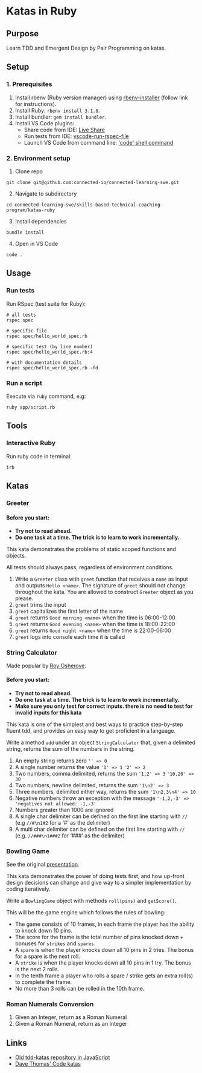 # Katas in Ruby

## Purpose

Learn TDD and Emergent Design by Pair Programming on katas.

## Setup

### 1. Prerequisites

1. Install rbenv (Ruby version manager) using [rbenv-installer](https://github.com/rbenv/rbenv-installer) (follow link for instructions).
1. Install Ruby: `rbenv install 3.1.0`.
1. Install bundler: `gem install bundler`.
1. Install VS Code plugins:
    - Share code from IDE: [Live Share](https://marketplace.visualstudio.com/items?itemName=MS-vsliveshare.vsliveshare)
    - Run tests from IDE: [vscode-run-rspec-file](https://marketplace.visualstudio.com/items?itemName=Thadeu.vscode-run-rspec-file)
    - Launch VS Code from command line: ['code' shell command](https://code.visualstudio.com/docs/setup/mac#_launching-from-the-command-line)

### 2. Environment setup

1. Clone repo
```
git clone git@github.com:connected-io/connected-learning-swe.git
```

2. Navigate to subdirectory
```
cd connected-learning-swe/skills-based-technical-coaching-program/katas-ruby
```

3. Install dependencies
```
bundle install
```

4. Open in VS Code
```
code .
```

## Usage

### Run tests

Run RSpec (test suite for Ruby):  
```
# all tests
rspec spec

# specific file
rspec spec/hello_world_spec.rb

# specific test (by line number)
rspec spec/hello_world_spec.rb:4

# with documentation details
rspec spec/hello_world_spec.rb -fd
```

### Run a script

Execute via `ruby` command, e.g:  
```
ruby app/script.rb
```

## Tools

### Interactive Ruby

Run ruby code in terminal:
```
irb
```

## Katas

### Greeter

#### Before you start:
* **Try not to read ahead.**
* **Do one task at a time. The trick is to learn to work incrementally.**

This kata demonstrates the problems of static scoped functions and objects.

All tests should always pass, regardless of environment conditions.

1. Write a `Greeter` class with `greet` function that receives a `name` as input and outputs `Hello <name>`. The signature of `greet` should not change throughout the kata. You are allowed to construct `Greeter` object as you please.
2. `greet` trims the input
3. `greet` capitalizes the first letter of the name
4. `greet` returns `Good morning <name>` when the time is 06:00-12:00
5. `greet` returns `Good evening <name>` when the time is 18:00-22:00
6. `greet` returns `Good night <name>` when the time is 22:00-06:00
7. `greet` logs into console each time it is called

### String Calculator
Made popular by [Roy Osherove](http://osherove.com/tdd-kata-1/).

#### Before you start:
* **Try not to read ahead.**
* **Do one task at a time. The trick is to learn to work incrementally.**
* **Make sure you only test for correct inputs. there is no need to test for invalid inputs for this kata**

This kata is one of the simplest and best ways to practice step-by-step fluent tdd, and provides an easy way to get proficient in a language.

Write a method `add` under an object `StringCalculator` that, given a delimited string, returns the sum of the numbers in the string.

1. An empty string returns zero `'' => 0`
2. A single number returns the value `'1' => 1` `'2' => 2`
3. Two numbers, comma delimited, returns the sum `'1,2' => 3` `'10,20' => 30`
4. Two numbers, newline delimited, returns the sum `'1\n2' => 3`
5. Three numbers, delimited either way, returns the sum `'1\n2,3\n4' => 10`
6. Negative numbers throw an exception with the message `'-1,2,-3' => 'negatives not allowed: -1,-3'`
7. Numbers greater than 1000 are ignored
8. A single char delimiter can be defined on the first line starting with `//` (e.g `//#\n1#2` for a ‘#’ as the delimiter)
9. A multi char delimiter can be defined on the first line starting with `//` (e.g. `//###\n1###2` for ‘###’ as the delimiter)

### Bowling Game
See the original [presentation](http://butunclebob.com/ArticleS.UncleBob.TheBowlingGameKata).

This kata demonstrates the power of doing tests first, and how up-front design decisions can change
and give way to a simpler implementation by coding iteratively.

Write a `BowlingGame` object with methods `roll(pins)` and `getScore()`.

This will be the game engine which follows the rules of bowling:

* The game consists of 10 frames, in each frame the player has the ability to knock down 10 pins.
* The score for the frame is the total number of pins knocked down + bonuses for `strikes` and `spares`.
* A `spare` is when the player knocks down all 10 pins in 2 tries. The bonus for a spare is the next roll.
* A `strike` is when the player knocks down all 10 pins in 1 try. The bonus is the next 2 rolls.
* In the tenth frame a player who rolls a spare / strike gets an extra roll(s) to complete the frame.
* No more than 3 rolls can be rolled in the 10th frame.

### Roman Numerals Conversion

1. Given an Integer, return as a Roman Numeral
1. Given a Roman Numeral, return as an Integer

## Links

- [Old tdd-katas repository in JavaScript](https://github.com/connected-psobocinski/tdd-katas)
- [Dave Thomas' Code katas](http://codekata.com/)
